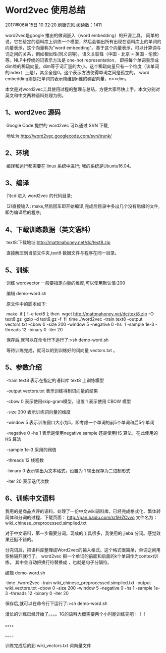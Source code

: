 # Word2vec 使用总结

2017年06月15日 10:32:20 [刷街兜风](https://me.csdn.net/lyc_yongcai) 阅读数：1411



word2vec是google 推出的做词嵌入（word embedding）的开源工具。 简单的说，它在给定的语料库上训练一个模型，然后会输出所有出现在语料库上的单词的向量表示，这个向量称为"word embedding"。基于这个向量表示，可以计算词与词之间的关系，例如相似性(同义词等)，语义关联性（中国 - 北京 = 英国 - 伦敦）等。NLP中传统的词表示方法是 one-hot representation， 即把每个单词表示成dim维的稀疏向量，dim等于词汇量的大小。这个稀疏向量只有一个维度（该单词的index）上是1，其余全是0。这个表示方法使得单词之间是孤立的。 word embedding则是把单词的表示降维到n维的稠密向量，n<<dim。

本文是对word2vec工具使用过程的整理与总结，方便大家尽快上手。本文分别对英文和中文两种语料处理为例。

## 1、word2vec 源码

​        Google Code 提供的 word2vec 可以通过 SVN 下载,

​        地址为:http://word2vec.googlecode.com/svn/trunk/

## 2、环境

​       编译和运行都需要在 linux 系统中进行; 我的系统是Ubuntu16.04。

## 3、编译

​       (1)cd 进入 word2vec 的代码目录;

​       (2)直接输入: make,然后回车即开始编译,完成后目录中多出几个没有后缀的文件, 即为编译后的程序;

## 4、下载训练数据（英文语料）

​       text8:下载地址:http://mattmahoney.net/dc/text8.zip

​       直接解压到当前文件夹,text8 数据文件与程序在同一目录。

## 5、训练

​       训练 wordvector 一般要指定向量的维度,可以使用默认值:200

​       编辑 demo-word.sh

​        原文件中的脚本如下:

​         make
​        if [ ! -e text8 ]; then
​        wget http://mattmahoney.net/dc/text8.zip -O text8.gz
​        gzip -d text8.gz -f
​        fi
​        time ./word2vec -train text8 -output vectors.txt -cbow 0 -size 200 -window 5 -negative 0 -hs
​        1 -sample 1e-3 -threads 12 -binary 0 -iter 20



​        保存后,就可以在命令行下运行了:>sh demo-word.sh

​        等待训练完成，就可以的到训练好的词向量 vectors.txt 。



## 5、参数介绍

​       -train text8  表示在指定的语料库 text8 上训练模型

​       -output vectors.txt   表示训练得到词向量的结果

​       -cbow 0   表示使用skip-gram模型，设置 1 表示使用 CBOW 模型

​       -size 200   表示训练词向量的维度

​       -window 5   表示训练窗口大小为5，即考虑一个单词的前5个单词和后5个单词

​       -negative 0 -hs 1  表示是使用negative sample 还是使用HS 算法，在此使用的 HS 算法

​       -sample 1e-3   采用的阀值

​       -threads 12   线程数

​       -binary 0  表示输出为文本格式，设置为 1 输出保存为二进制形式

​         -iter 20   表示迭代次数



##  6、训练中文语料

我用的是商品点评的语料，处理了一份中文wiki语料库，已经完成格式化、繁体转简体和分词的过程，下载页面： http://pan.baidu.com/s/1jHZCvvo       文件名为：wiki_chinese_preprocessed.simplied.txt

对于中文语料，第一步需要分词。现成的工具很多，我使用的 jieba 分词。感觉效果还挺不错的。

分完词后，把语料库整理成Word2vec的输入格式。这个格式很简单，单词之间用空格隔开就行了。 word2vec 把一个单词的前面和后面的k个单词作为context训练， 其中会自动把换行符替换成 </s> ，也就是句子分隔符。

编辑 demo-word.sh

​        time ./word2vec -train wiki_chinese_preprocessed.simplied.txt -output wiki_vectors.txt -cbow 0 -size 200 -window 5 -negative 0 -hs 1 -sample 1e-3 -threads 12 -binary 0 -iter 20

保存后,就可以在命令行下运行了:>sh demo-word.sh

漫长的训练已经开始了。。。。1G的语料大概需要两个小时能训练完吧！！！

。。。。

。。。。

训练完成后的到  wiki_vectors.txt  词向量文件

 